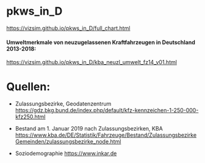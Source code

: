 # pkws_in_D

https://vizsim.github.io/pkws_in_D/full_chart.html







#### Umweltmerkmale von neuzugelassenen Kraftfahrzeugen in Deutschland 2013-2018:

https://vizsim.github.io/pkws_in_D/kba_neuzl_umwelt_fz14_v01.html

#### 


# Quellen:

* Zulassungsbezirke, Geodatenzentrum
	https://gdz.bkg.bund.de/index.php/default/kfz-kennzeichen-1-250-000-kfz250.html

* Bestand am 1. Januar 2019 nach Zulassungsbezirken, KBA
	https://www.kba.de/DE/Statistik/Fahrzeuge/Bestand/ZulassungsbezirkeGemeinden/zulassungsbezirke_node.html	
	
* Soziodemographie
	https://www.inkar.de
